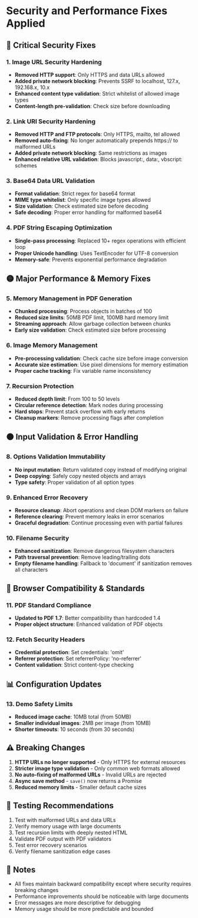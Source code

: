 # Security and Performance Fixes Applied

## 🔴 Critical Security Fixes

### 1. **Image URL Security Hardening**
- **Removed HTTP support**: Only HTTPS and data URLs allowed
- **Added private network blocking**: Prevents SSRF to localhost, 127.x, 192.168.x, 10.x
- **Enhanced content type validation**: Strict whitelist of allowed image types
- **Content-length pre-validation**: Check size before downloading

### 2. **Link URI Security Hardening**
- **Removed HTTP and FTP protocols**: Only HTTPS, mailto, tel allowed
- **Removed auto-fixing**: No longer automatically prepends https:// to malformed URLs
- **Added private network blocking**: Same restrictions as images
- **Enhanced relative URL validation**: Blocks javascript:, data:, vbscript: schemes

### 3. **Base64 Data URL Validation**
- **Format validation**: Strict regex for base64 format
- **MIME type whitelist**: Only specific image types allowed
- **Size validation**: Check estimated size before decoding
- **Safe decoding**: Proper error handling for malformed base64

### 4. **PDF String Escaping Optimization**
- **Single-pass processing**: Replaced 10+ regex operations with efficient loop
- **Proper Unicode handling**: Uses TextEncoder for UTF-8 conversion
- **Memory-safe**: Prevents exponential performance degradation

## 🟡 Major Performance & Memory Fixes

### 5. **Memory Management in PDF Generation**
- **Chunked processing**: Process objects in batches of 100
- **Reduced size limits**: 50MB PDF limit, 100MB hard memory limit
- **Streaming approach**: Allow garbage collection between chunks
- **Early size validation**: Check estimated size before processing

### 6. **Image Memory Management**
- **Pre-processing validation**: Check cache size before image conversion
- **Accurate size estimation**: Use pixel dimensions for memory estimation
- **Proper cache tracking**: Fix variable name inconsistency

### 7. **Recursion Protection**
- **Reduced depth limit**: From 100 to 50 levels
- **Circular reference detection**: Mark nodes during processing
- **Hard stops**: Prevent stack overflow with early returns
- **Cleanup markers**: Remove processing flags after completion

## 🟠 Input Validation & Error Handling

### 8. **Options Validation Immutability**
- **No input mutation**: Return validated copy instead of modifying original
- **Deep copying**: Safely copy nested objects and arrays
- **Type safety**: Proper validation of all option types

### 9. **Enhanced Error Recovery**
- **Resource cleanup**: Abort operations and clean DOM markers on failure
- **Reference clearing**: Prevent memory leaks in error scenarios
- **Graceful degradation**: Continue processing even with partial failures

### 10. **Filename Security**
- **Enhanced sanitization**: Remove dangerous filesystem characters
- **Path traversal prevention**: Remove leading/trailing dots
- **Empty filename handling**: Fallback to 'document' if sanitization removes all characters

## 🔧 Browser Compatibility & Standards

### 11. **PDF Standard Compliance**
- **Updated to PDF 1.7**: Better compatibility than hardcoded 1.4
- **Proper object structure**: Enhanced validation of PDF objects

### 12. **Fetch Security Headers**
- **Credential protection**: Set credentials: 'omit'
- **Referrer protection**: Set referrerPolicy: 'no-referrer'
- **Content validation**: Strict content-type checking

## 📊 Configuration Updates

### 13. **Demo Safety Limits**
- **Reduced image cache**: 10MB total (from 50MB)
- **Smaller individual images**: 2MB per image (from 10MB)
- **Shorter timeouts**: 10 seconds (from 30 seconds)

## ⚠️ Breaking Changes

1. **HTTP URLs no longer supported** - Only HTTPS for external resources
2. **Stricter image type validation** - Only common web formats allowed
3. **No auto-fixing of malformed URLs** - Invalid URLs are rejected
4. **Async save method** - `save()` now returns a Promise
5. **Reduced memory limits** - Smaller default cache sizes

## 🧪 Testing Recommendations

1. Test with malformed URLs and data URLs
2. Verify memory usage with large documents
3. Test recursion limits with deeply nested HTML
4. Validate PDF output with PDF validators
5. Test error recovery scenarios
6. Verify filename sanitization edge cases

## 📝 Notes

- All fixes maintain backward compatibility except where security requires breaking changes
- Performance improvements should be noticeable with large documents
- Error messages are more descriptive for debugging
- Memory usage should be more predictable and bounded 